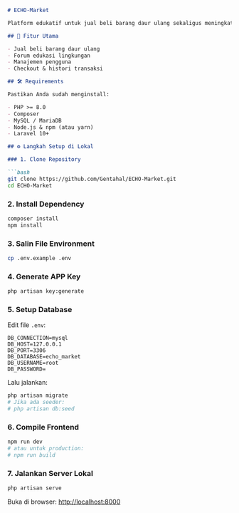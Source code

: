 ````markdown
# ECHO-Market

Platform edukatif untuk jual beli barang daur ulang sekaligus meningkatkan kesadaran lingkungan.

## 🚀 Fitur Utama

- Jual beli barang daur ulang
- Forum edukasi lingkungan
- Manajemen pengguna
- Checkout & histori transaksi

## 🛠️ Requirements

Pastikan Anda sudah menginstall:

- PHP >= 8.0
- Composer
- MySQL / MariaDB
- Node.js & npm (atau yarn)
- Laravel 10+

## ⚙️ Langkah Setup di Lokal

### 1. Clone Repository

```bash
git clone https://github.com/Gentahal/ECHO-Market.git
cd ECHO-Market
````

### 2. Install Dependency

```bash
composer install
npm install
```

### 3. Salin File Environment

```bash
cp .env.example .env
```

### 4. Generate APP Key

```bash
php artisan key:generate
```

### 5. Setup Database

Edit file `.env`:

```env
DB_CONNECTION=mysql
DB_HOST=127.0.0.1
DB_PORT=3306
DB_DATABASE=echo_market
DB_USERNAME=root
DB_PASSWORD=
```

Lalu jalankan:

```bash
php artisan migrate
# Jika ada seeder:
# php artisan db:seed
```

### 6. Compile Frontend

```bash
npm run dev
# atau untuk production:
# npm run build
```

### 7. Jalankan Server Lokal

```bash
php artisan serve
```

Buka di browser: [http://localhost:8000](http://localhost:8000)


